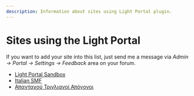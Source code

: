 ```yaml
---
description: Information about sites using Light Portal plugin.
---
```


# Sites using the Light Portal

If you want to add your site into this list, just send me a message via _Admin -> Portal -> Settings -> Feedback_ area on your forum.

- [Light Portal Sandbox](https://demo.dragomano.ru)
- [Italian SMF](https://www.italiansmf.net/forum/)
- [Απανταχού Τριγλιανοί Απόγονοι](https://www.triglianoi.gr)
